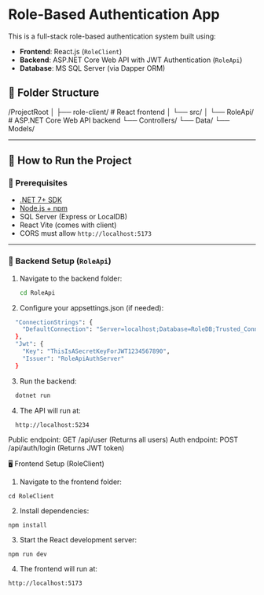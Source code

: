# Role-Based Authentication App

This is a full-stack role-based authentication system built using:

- **Frontend**: React.js (`RoleClient`)
- **Backend**: ASP.NET Core Web API with JWT Authentication (`RoleApi`)
- **Database**: MS SQL Server (via Dapper ORM)

## 📁 Folder Structure
/ProjectRoot
│
├── role-client/ # React frontend
│ └── src/
│
└── RoleApi/ # ASP.NET Core Web API backend
  └── Controllers/
  └── Data/
  └── Models/
  
---

## 🚀 How to Run the Project

### 🧩 Prerequisites

- [.NET 7+ SDK](https://dotnet.microsoft.com/download)
- [Node.js + npm](https://nodejs.org/)
- SQL Server (Express or LocalDB)
- React Vite (comes with client)
- CORS must allow `http://localhost:5173`

---

### 🔧 Backend Setup (`RoleApi`)

1. Navigate to the backend folder:
   ```bash
   cd RoleApi

2. Configure your appsettings.json (if needed):
```bash
  "ConnectionStrings": {
    "DefaultConnection": "Server=localhost;Database=RoleDB;Trusted_Connection=True;"
  },
  "Jwt": {
    "Key": "ThisIsASecretKeyForJWT1234567890",
    "Issuer": "RoleApiAuthServer"
  }
```
3. Run the backend:

```bash
  dotnet run
```
4. The API will run at:

```
  http://localhost:5234
```

Public endpoint: GET /api/user (Returns all users)
Auth endpoint: POST /api/auth/login (Returns JWT token)

🖥️ Frontend Setup (RoleClient)
1. Navigate to the frontend folder:
```
cd RoleClient
```

2. Install dependencies:
```
npm install
```

3. Start the React development server:
```
npm run dev
```

4. The frontend will run at:
```
http://localhost:5173
```
